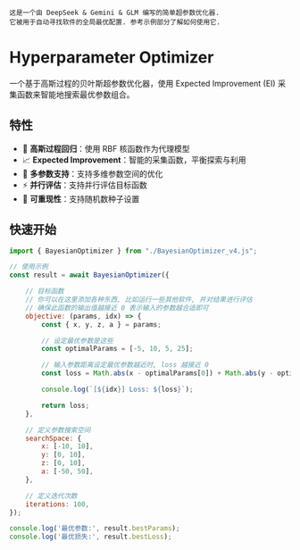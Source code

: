 
```
这是一个由 DeepSeek & Gemini & GLM 编写的简单超参数优化器.
它被用于自动寻找软件的全局最优配置. 参考示例部分了解如何使用它.
```

# Hyperparameter Optimizer

一个基于高斯过程的贝叶斯超参数优化器，使用 Expected Improvement (EI) 采集函数来智能地搜索最优参数组合。

## 特性

- 🎯 **高斯过程回归**：使用 RBF 核函数作为代理模型
- 📈 **Expected Improvement**：智能的采集函数，平衡探索与利用
- 🔧 **多参数支持**：支持多维参数空间的优化
- ⚡ **并行评估**：支持并行评估目标函数
- 🎲 **可重现性**：支持随机数种子设置

## 快速开始

```javascript
import { BayesianOptimizer } from "./BayesianOptimizer_v4.js";

// 使用示例
const result = await BayesianOptimizer({

	// 目标函数
	// 你可以在这里添加各种东西, 比如运行一些其他软件, 并对结果进行评估
	// 确保此函数的输出值越接近 0 表示输入的参数越合适即可
	objective: (params, idx) => {
		const { x, y, z, a } = params;

		// 设定最优参数是这些
		const optimalParams = [-5, 10, 5, 25];

		// 输入参数距离设定最优参数越近时, loss 越接近 0
		const loss = Math.abs(x - optimalParams[0]) + Math.abs(y - optimalParams[1]) + Math.abs(z - optimalParams[2]) + Math.abs(a - optimalParams[3]);

		console.log(`[${idx}] Loss: ${loss}`);

		return loss;
	},

	// 定义参数搜索空间
	searchSpace: {
		x: [-10, 10],
		y: [0, 10],
		z: [0, 10],
		a: [-50, 50],
	},

	// 定义迭代次数
	iterations: 100,
});

console.log('最优参数:', result.bestParams);
console.log('最优损失:', result.bestLoss);
```
